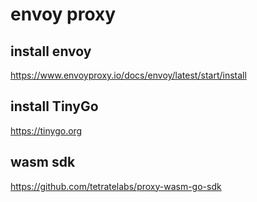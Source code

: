# envoy proxy

## install envoy

https://www.envoyproxy.io/docs/envoy/latest/start/install

## install TinyGo

https://tinygo.org

## wasm sdk

https://github.com/tetratelabs/proxy-wasm-go-sdk

